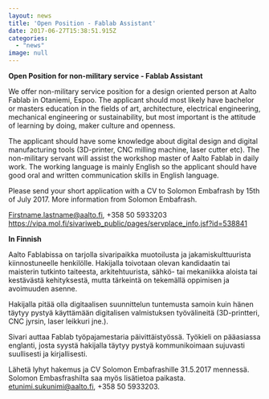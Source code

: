 ```yaml
---
layout: news
title: 'Open Position - Fablab Assistant'
date: 2017-06-27T15:38:51.915Z
categories:
  - "news"
image: null
---
```

**Open Position for non-military service - Fablab Assistant**

We offer non-military service position for a design oriented person at Aalto Fablab in Otaniemi, Espoo. The applicant should most likely have bachelor or masters education in the fields of art, architecture, electrical engineering, mechanical engineering or sustainability, but most important is the attitude of learning by doing, maker culture and openness.

The applicant should have some knowledge about digital design and digital manufacturing tools (3D-printer, CNC milling machine, laser cutter etc). The non-military servant will assist the workshop master of Aalto Fablab in daily work. The working language is mainly English so the applicant should have good oral and written communication skills in English language.

Please send your short application with a CV to Solomon Embafrash by 15th of July 2017. More information from Solomon Embafrash.

Firstname.lastname@aalto.fi, +358 50 5933203
https://vipa.mol.fi/sivariweb_public/pages/servplace_info.jsf?id=538841


**In Finnish**

Aalto Fablabissa on tarjolla sivaripaikka muotoilusta ja jakamiskulttuurista kiinnostuneelle henkilölle. Hakijalla toivotaan olevan kandidaatin tai maisterin tutkinto taiteesta, arkitehtuurista, sähkö- tai mekaniikka aloista tai kestävästä kehityksestä, mutta tärkeintä on tekemällä oppimisen  ja avoimuuden asenne.

Hakijalla pitää olla digitaalisen suunnittelun tuntemusta samoin kuin hänen täytyy pystyä käyttämään digitalisen valmistuksen työvälineitä (3D-printteri, CNC jyrsin, laser leikkuri jne.).

Sivari auttaa Fablab työpajamestaria päivittäistyössä. Työkieli on pääasiassa englanti, josta syystä hakijalla täytyy pystyä kommunikoimaan sujuvasti suullisesti ja kirjallisesti.

Lähetä lyhyt hakemus ja CV Solomon Embafrashille 31.5.2017 mennessä. Solomon Embasfrashilta saa myös lisätietoa paikasta. etunimi.sukunimi@aalto.fi, +358 50 5933203.
